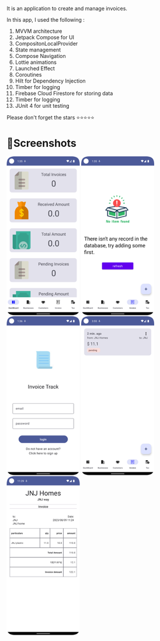 It is an  application to create and manage invoices.

In this app, I used the following :

1. MVVM architecture 
2. Jetpack Compose for UI
3. CompositonLocalProvider
4. State management
6. Compose Navigation
7. Lottie animations
8. Launched Effect
9. Coroutines
10. Hilt for Dependency Injection
11. Timber for logging
12. Firebase Cloud Firestore for storing data 
11. Timber for logging
12. JUnit 4 for unit testing 

Please don't forget the stars  ⭐⭐⭐⭐⭐ 

# 📸Screenshots

<img src="https://github.com/jilutech/Invoice_Generator-jetpack-compose/blob/main/app/screenshots/dashboard.png" width="200">
<img src="https://github.com/jilutech/Invoice_Generator-jetpack-compose/blob/main/app/screenshots/item_not.png" width="200">
<img src="https://github.com/jilutech/Invoice_Generator-jetpack-compose/blob/main/app/screenshots/login.png" width="200">
<img src="https://github.com/jilutech/Invoice_Generator-jetpack-compose/blob/main/app/screenshots/invoice_pending.png" width="200">
<img src="https://github.com/jilutech/Invoice_Generator-jetpack-compose/blob/main/app/screenshots/invoice.png" width="200">